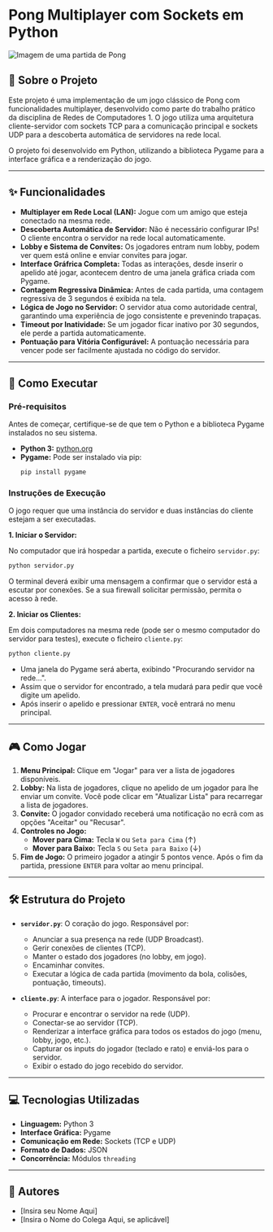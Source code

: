 # Pong Multiplayer com Sockets em Python

![Imagem de uma partida de Pong](https://i.imgur.com/Eddt61a.png)

## 📖 Sobre o Projeto

Este projeto é uma implementação de um jogo clássico de Pong com funcionalidades multiplayer, desenvolvido como parte do trabalho prático da disciplina de Redes de Computadores 1. O jogo utiliza uma arquitetura cliente-servidor com sockets TCP para a comunicação principal e sockets UDP para a descoberta automática de servidores na rede local.

O projeto foi desenvolvido em Python, utilizando a biblioteca Pygame para a interface gráfica e a renderização do jogo.

---

## ✨ Funcionalidades

- **Multiplayer em Rede Local (LAN):** Jogue com um amigo que esteja conectado na mesma rede.
- **Descoberta Automática de Servidor:** Não é necessário configurar IPs! O cliente encontra o servidor na rede local automaticamente.
- **Lobby e Sistema de Convites:** Os jogadores entram num lobby, podem ver quem está online e enviar convites para jogar.
- **Interface Gráfrica Completa:** Todas as interações, desde inserir o apelido até jogar, acontecem dentro de uma janela gráfica criada com Pygame.
- **Contagem Regressiva Dinâmica:** Antes de cada partida, uma contagem regressiva de 3 segundos é exibida na tela.
- **Lógica de Jogo no Servidor:** O servidor atua como autoridade central, garantindo uma experiência de jogo consistente e prevenindo trapaças.
- **Timeout por Inatividade:** Se um jogador ficar inativo por 30 segundos, ele perde a partida automaticamente.
- **Pontuação para Vitória Configurável:** A pontuação necessária para vencer pode ser facilmente ajustada no código do servidor.

---

## 🚀 Como Executar

### Pré-requisitos

Antes de começar, certifique-se de que tem o Python e a biblioteca Pygame instalados no seu sistema.

- **Python 3:** [python.org](https://www.python.org/downloads/)
- **Pygame:** Pode ser instalado via pip:
  ```bash
  pip install pygame
  ```

### Instruções de Execução

O jogo requer que uma instância do servidor e duas instâncias do cliente estejam a ser executadas.

**1. Iniciar o Servidor:**

No computador que irá hospedar a partida, execute o ficheiro `servidor.py`:

```bash
python servidor.py
```

O terminal deverá exibir uma mensagem a confirmar que o servidor está a escutar por conexões. Se a sua firewall solicitar permissão, permita o acesso à rede.

**2. Iniciar os Clientes:**

Em dois computadores na mesma rede (pode ser o mesmo computador do servidor para testes), execute o ficheiro `cliente.py`:

```bash
python cliente.py
```

- Uma janela do Pygame será aberta, exibindo "Procurando servidor na rede...".
- Assim que o servidor for encontrado, a tela mudará para pedir que você digite um apelido.
- Após inserir o apelido e pressionar `ENTER`, você entrará no menu principal.

---

## 🎮 Como Jogar

1.  **Menu Principal:** Clique em "Jogar" para ver a lista de jogadores disponíveis.
2.  **Lobby:** Na lista de jogadores, clique no apelido de um jogador para lhe enviar um convite. Você pode clicar em "Atualizar Lista" para recarregar a lista de jogadores.
3.  **Convite:** O jogador convidado receberá uma notificação no ecrã com as opções "Aceitar" ou "Recusar".
4.  **Controles no Jogo:**
    - **Mover para Cima:** Tecla `W` ou `Seta para Cima` (↑)
    - **Mover para Baixo:** Tecla `S` ou `Seta para Baixo` (↓)
5.  **Fim de Jogo:** O primeiro jogador a atingir 5 pontos vence. Após o fim da partida, pressione `ENTER` para voltar ao menu principal.

---

## 🛠️ Estrutura do Projeto

- **`servidor.py`**: O coração do jogo. Responsável por:
    - Anunciar a sua presença na rede (UDP Broadcast).
    - Gerir conexões de clientes (TCP).
    - Manter o estado dos jogadores (no lobby, em jogo).
    - Encaminhar convites.
    - Executar a lógica de cada partida (movimento da bola, colisões, pontuação, timeouts).

- **`cliente.py`**: A interface para o jogador. Responsável por:
    - Procurar e encontrar o servidor na rede (UDP).
    - Conectar-se ao servidor (TCP).
    - Renderizar a interface gráfica para todos os estados do jogo (menu, lobby, jogo, etc.).
    - Capturar os inputs do jogador (teclado e rato) e enviá-los para o servidor.
    - Exibir o estado do jogo recebido do servidor.

---

## 💻 Tecnologias Utilizadas

- **Linguagem:** Python 3
- **Interface Gráfica:** Pygame
- **Comunicação em Rede:** Sockets (TCP e UDP)
- **Formato de Dados:** JSON
- **Concorrência:** Módulos `threading`

---

## 👥 Autores

- [Insira seu Nome Aqui]
- [Insira o Nome do Colega Aqui, se aplicável]
